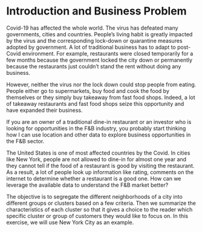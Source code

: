 # Introduction and Business Problem
Covid-19 has affected the whole world. The virus has defeated many governments, cities and countries. People’s living habit is greatly impacted by the virus and the corresponding lock-down or quarantine measures adopted by government. A lot of traditional business has to adapt to post-Covid environment. For example, restaurants were closed temporarily for a few months because the government locked the city down or permanently because the restaurants just couldn’t stand the rent without doing any business.

However, neither the virus nor the lock down could stop people from eating. People either go to supermarkets, buy food and cook the food by themselves or they simply buy takeaway from fast food shops. Indeed, a lot of takeaway restaurants and fast food shops seize this opportunity and have expanded their business.

If you are an owner of a traditional dine-in restaurant or an investor who is looking for opportunities in the F&B industry, you probably start thinking how I can use location and other data to explore business opportunities in the F&B sector.

The United States is one of most affected countries by the Covid. In cities like New York, people are not allowed to dine-in for almost one year and they cannot tell if the food of a restaurant is good by visiting the restaurant. As a result, a lot of people look up information like rating, comments on the internet to determine whether a restaurant is a good one. How can we leverage the available data to understand the F&B market better?

The objective is to segregate the different neighborhoods of a city into different groups or clusters based on a few criteria. Then we summarize the characteristics of each cluster so that it gives a choice to the reader which specific cluster or group of customers they would like to focus on. In this exercise, we will use New York City as an example.
